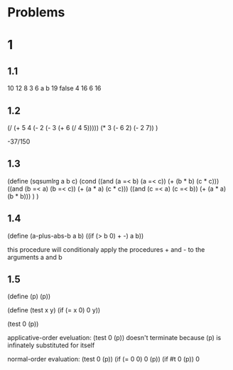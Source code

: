 # Problems
# 1
## 1.1
10
12
8
3
6
a
b
19
false
4
16
6
16

## 1.2
(/	(+ 5 4 (- 2 (- 3 (+ 6 (/ 4 5)))))
	(* 3 (- 6 2) (- 2 7))
)

-37/150

## 1.3
(define (sqsumlrg a b c)
	(cond ((and (a =< b) (a =< c)) (+ (b * b) (c * c)))
	      ((and (b =< a) (b =< c)) (+ (a * a) (c * c)))
	      ((and (c =< a) (c =< b)) (+ (a * a) (b * b)))
	)
)

## 1.4
(define (a-plus-abs-b a b)
  ((if (> b 0) + -) a b))

this procedure will conditionaly apply the procedures + and -
to the arguments a and b

## 1.5
(define (p) (p))

(define (test x y)
  (if (= x 0)
      0
      y))

(test 0 (p))

applicative-order eveluation:
(test 0 (p)) doesn't terminate because (p) is infinately substituted for itself

normal-order evaluation:
(test 0 (p))
(if (= 0 0) 0 (p))
(if #t 0 (p))
0
